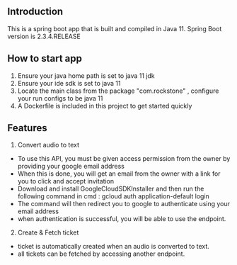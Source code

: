 ## Introduction

This is a spring boot app that is built and compiled in Java 11.
Spring Boot version is 2.3.4.RELEASE

## How to start app

1. Ensure your java home path is set to java 11 jdk
2. Ensure your ide sdk is set to java 11
3. Locate the main class from the package "com.rockstone" , configure your run configs to be java 11
4. A Dockerfile is included in this project to get started quickly

## Features

1. Convert audio to text
  - To use this API, you must be given access permission from the owner by providing your google email address
  - When this is done, you will get an email from the owner  with a link for you to click and accept invitation
  - Download and install GoogleCloudSDKInstaller and then run the following command in cmd : gcloud auth application-default login
  - The command will then redirect you to google to authenticate using your email address
  - when authentication is successful, you will be able to use the endpoint.

2. Create & Fetch ticket
  - ticket is automatically created when an audio is converted to text.
  - all tickets can be fetched by accessing another endpoint.